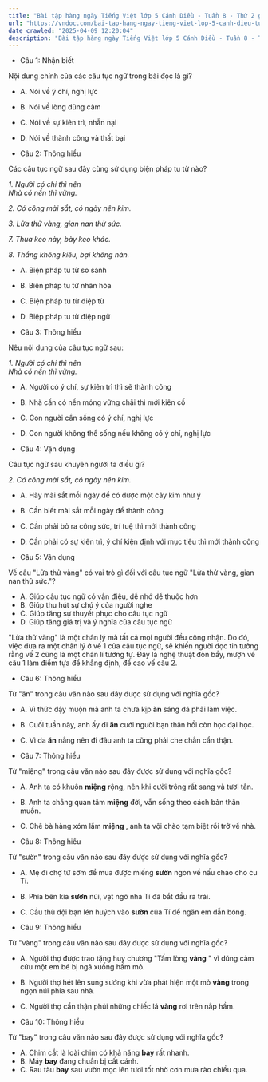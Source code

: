 ```yaml
---
title: "Bài tập hàng ngày Tiếng Việt lớp 5 Cánh Diều - Tuần 8 - Thứ 2 gồm các câu hỏi tổng hợp nội dung Đọc hiểu văn bản và Luyện từ và câu được học ở Tuần 8 trong chương trình Tiếng Việt lớp 5 Tập 1 Cánh Diều"
url: "https://vndoc.com/bai-tap-hang-ngay-tieng-viet-lop-5-canh-dieu-tuan-8-thu-2-327789"
date_crawled: "2025-04-09 12:20:04"
description: "Bài tập hàng ngày Tiếng Việt lớp 5 Cánh Diều - Tuần 8 - Thứ 2 gồm các câu hỏi tổng hợp nội dung Đọc hiểu văn bản và Luyện từ và câu được học ở Tuần 8 trong chương trình Tiếng Việt lớp 5 Tập 1 Cánh Diều"
---
```


* Câu 1:  Nhận biết

Nội dung chính của các câu tục ngữ trong bài đọc là gì?

  * A. Nói về ý chí, nghị lực 
  * B. Nói về lòng dũng cảm 
  * C. Nói về sự kiên trì, nhẫn nại 
  * D. Nói về thành công và thất bại 



* Câu 2:  Thông hiểu

Các câu tục ngữ sau đây cùng sử dụng biện pháp tu từ nào?

_1\. Người có chí thì nên_  
 _Nhà có nền thì vững._

_2\. Có công mài sắt, có ngày nên kim._

_3\. Lửa thử vàng, gian nan thử sức._

_7\. Thua keo này, bày keo khác._

_8\. Thắng không kiêu, bại không nản._

  * A. Biện pháp tu từ so sánh 
  * B. Biện pháp tu từ nhân hóa 
  * C. Biện pháp tu từ điệp từ 
  * D. Biệp pháp tu từ điệp ngữ 



* Câu 3:  Thông hiểu

Nêu nội dung của câu tục ngữ sau:

_1\. Người có chí thì nên_  
 _Nhà có nền thì vững._

  * A. Người có ý chí, sự kiên trì thì sẽ thành công 
  * B. Nhà cần có nền móng vững chãi thì mới kiên cố 
  * C. Con người cần sống có ý chí, nghị lực 
  * D. Con người không thể sống nếu không có ý chí, nghị lực 



* Câu 4:  Vận dụng

Câu tục ngữ sau khuyên người ta điều gì?

_2\. Có công mài sắt, có ngày nên kim._

  * A. Hãy mài sắt mỗi ngày để có được một cây kim như ý 
  * B. Cần biết mài sắt mỗi ngày để thành công 
  * C. Cần phải bỏ ra công sức, trí tuệ thì mới thành công 
  * D. Cần phải có sự kiên trì, ý chí kiện định với mục tiêu thì mới thành công 



* Câu 5:  Vận dụng

Vế câu "Lửa thử vàng" có vai trò gì đối với câu tục ngữ "Lửa thử vàng, gian nan thử sức."?

  * A. Giúp câu tục ngữ có vần điệu, dễ nhớ dễ thuộc hơn 
  * B. Giúp thu hút sự chú ý của người nghe 
  * C. Giúp tăng sự thuyết phục cho câu tục ngữ 
  * D. Giúp tăng giá trị và ý nghĩa của câu tục ngữ 



"Lửa thử vàng" là một chân lý mà tất cả mọi người đều công nhận. Do đó, việc đưa ra một chân lý ở vế 1 của câu tục ngữ, sẽ khiến người đọc tin tưởng rằng vế 2 cũng là một chân lí tương tự. Đây là nghệ thuật đòn bẩy, mượn vế câu 1 làm điểm tựa để khẳng định, đề cao vế câu 2.

* Câu 6:  Thông hiểu

Từ "ăn" trong câu văn nào sau đây được sử dụng với nghĩa gốc?

  * A. Vì thức dậy muộn mà anh ta chưa kịp **ăn** sáng đã phải làm việc. 
  * B. Cuối tuần này, anh ấy đi **ăn** cưới người bạn thân hồi còn học đại học. 
  * C. Vì da **ăn** nắng nên đi đâu anh ta cũng phải che chắn cẩn thận. 



* Câu 7:  Thông hiểu

Từ "miệng" trong câu văn nào sau đây được sử dụng với nghĩa gốc?

  * A. Anh ta có khuôn **miệng** rộng, nên khi cười trông rất sang và tươi tắn. 
  * B. Anh ta chẳng quan tâm **miệng** đời, vẫn sống theo cách bản thân muốn. 
  * C. Chê bà hàng xóm lắm **miệng** , anh ta vội chào tạm biệt rồi trở về nhà. 



* Câu 8:  Thông hiểu

Từ "sườn" trong câu văn nào sau đây được sử dụng với nghĩa gốc?

  * A. Mẹ đi chợ từ sớm để mua được miếng **sườn** ngon về nấu cháo cho cu Tí. 
  * B. Phía bên kia **sườn** núi, vạt ngô nhà Tí đã bắt đầu ra trái. 
  * C. Cầu thủ đội bạn lén huých vào **sườn** của Tí để ngăn em dẫn bóng. 



* Câu 9:  Thông hiểu

Từ "vàng" trong câu văn nào sau đây được sử dụng với nghĩa gốc?

  * A. Người thợ được trao tặng huy chương "Tấm lòng **vàng** " vì dũng cảm cứu một em bé bị ngã xuống hầm mỏ. 
  * B. Người thợ hét lên sung sướng khi vừa phát hiện một mỏ **vàng** trong ngọn núi phía sau nhà. 
  * C. Người thợ cẩn thận phủi những chiếc lá **vàng** rơi trên nắp hầm. 



* Câu 10:  Thông hiểu

Từ "bay" trong câu văn nào sau đây được sử dụng với nghĩa gốc?

  * A. Chim cắt là loài chim có khả năng **bay** rất nhanh. 
  * B. Máy **bay** đang chuẩn bị cất cánh. 
  * C. Rau tàu **bay** sau vườn mọc lên tươi tốt nhờ cơn mưa rào chiều qua. 


